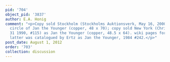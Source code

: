 ```yaml
---
pid: '704'
object_pid: '3837'
author: E.A. Honig
comment: "<p>Copy sold Stockholm (Stockholms Auktionsverk, May 16, 2000, #1434) as
  circle of Jan the Younger (copper, 48 x 70); copy sold New York (Christie's, May
  31 1990, #115) as Jan the Younger (copper, 48.5 x 64). wiki pages for both. the
  latter was catalogued by Ertz as Jan the Younger, 1984 #242.</p>"
post_date: August 1, 2012
order: '703'
collection: discussion
---
```

